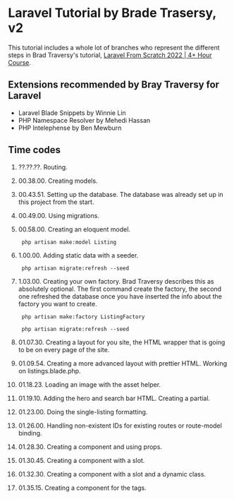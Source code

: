 # Laravel Tutorial by Brade Trasersy, v2

This tutorial includes a whole lot of branches who represent the different steps in Brad Traversy's tutorial, [Laravel From Scratch 2022 | 4+ Hour Course](https://www.youtube.com/watch?v=MYyJ4PuL4pY).

## Extensions recommended by Bray Traversy for Laravel

- Laravel Blade Snippets by Winnie Lin
- PHP Namespace Resolver by Mehedi Hassan
- PHP Intelephense by Ben Mewburn

## Time codes

1. ??.??.??. Routing.
1. 00.38.00. Creating models.
1. 00.43.51. Setting up the database. The database was already set up in this project from the start.
1. 00.49.00. Using migrations.
1. 00.58.00. Creating an eloquent model.

        php artisan make:model Listing

1. 1.00.00. Adding static data with a seeder.

        php artisan migrate:refresh --seed

1. 1.03.00. Creating your own factory. Brad Traversy describes this as absolutely optional. The first command create the factory, the second one refreshed the database once you have inserted the info about the factory you want to create.

        php artisan make:factory ListingFactory

        php artisan migrate:refresh --seed

1. 01.07.30. Creating a layout for you site, the HTML wrapper that is going to be on every page of the site.

1. 01.09.54. Creating a more advanced layout with prettier HTML. Working on listings.blade.php.

1. 01.18.23. Loading an image with the asset helper.

1. 01.19.10. Adding the hero and search bar HTML. Creating a partial.

1. 01.23.00. Doing the single-listing formatting.

1. 01.26.00. Handling non-existent IDs for existing routes or route-model binding.

1. 01.28.30. Creating a component and using props.

1. 01.30.45. Creating a component with a slot.

1. 01.32.30. Creating a component with a slot and a dynamic class.

1. 01.35.15. Creating a component for the tags.